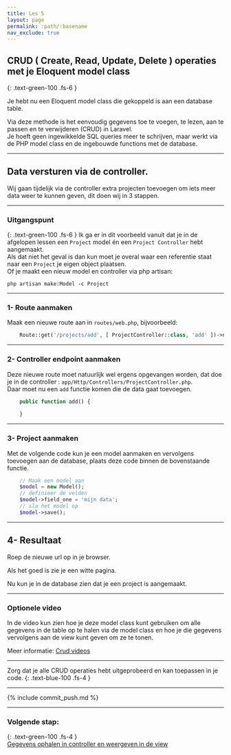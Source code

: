 ```yaml
---
title: Les 5 
layout: page 
permalink: :path/:basename 
nav_exclude: true
---
```


## CRUD ( Create, Read, Update, Delete ) operaties met je Eloquent model class
{: .text-green-100 .fs-6 }

Je hebt nu een Eloquent model class die gekoppeld is aan een database table.

Via deze methode is het eenvoudig gegevens toe te voegen, te lezen, aan te passen en te verwijderen (CRUD) in Laravel.  
Je hoeft geen ingewikkelde SQL queries meer te schrijven, maar werkt via de PHP model class en de ingebouwde functions met de database.

--- 
## Data versturen via de controller.  
Wij gaan tijdelijk via de controller extra projecten toevoegen om iets meer data weer te kunnen geven, dit doen wij in 3 stappen.

---
### Uitgangspunt
{: .text-green-100 .fs-6 }
Ik ga er in dit voorbeeld vanuit dat je in de afgelopen lessen een `Project` model én een `Project Controller` hebt aangemaakt.  
Als dat niet het geval is dan kun moet je overal waar een referentie staat naar een `Project` je eigen object plaatsen.  
Of je maakt een nieuw model en controller via php artisan:  
```shell
php artisan make:Model -c Project
```

---
### 1- Route aanmaken
Maak een nieuwe route aan in `routes/web.php`, bijvoorbeeld:
```php
    Route::get('/projects/add', [ ProjectController::class, 'add' ])->name('project.add');
```

---
### 2- Controller endpoint aanmaken
Deze nieuwe route moet natuurlijk wel ergens opgevangen worden, dat doe je in de controller : `app/Http/Controllers/ProjectController.php`.  
Daar moet nu een `add` functie komen die de data gaat toevoegen.
```php
    public function add() {
        
    }
```

---
### 3- Project aanmaken
Met de volgende code kun je een model aanmaken en vervolgens toevoegen aan de database, plaats deze code binnen de bovenstaande functie.
```php
    // Maak een model aan
    $model = new Model();
    // definieer de velden
    $model->field_one = 'mijn data';
    // sla het model op
    $model->save();
```

---
## 4- Resultaat
Roep de nieuwe url op in je browser.

Als het goed is zie je een witte pagina.

Nu kun je in de database zien dat je een project is aangemaakt.


---

### Optionele video
In de video kun zien hoe je deze model class kunt gebruiken om alle gegevens in de table op te halen via de model class en hoe je die gegevens vervolgens aan de view kunt geven om ze te tonen.

Meer informatie: [Crud videos](crud)



---

Zorg dat je alle CRUD operaties hebt uitgeprobeerd en kan toepassen in je code.
{: .text-blue-100 .fs-4 }

---

{% include commit_push.md %}

---
### Volgende stap:
{: .text-green-100 .fs-4 }  
[Gegevens ophalen in controller en weergeven in de view](model-view-loop)


